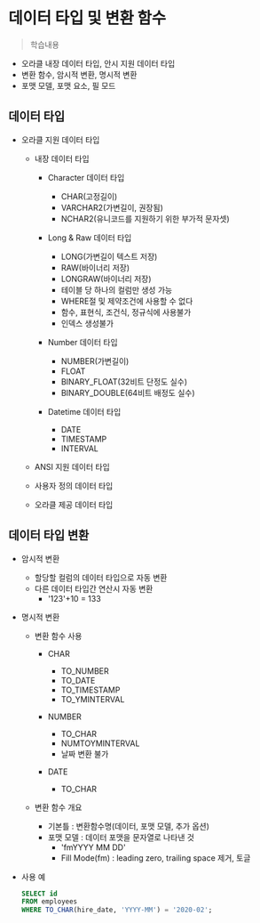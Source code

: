 # 데이터 타입 및 변환 함수
> 학습내용
- 오라클 내장 데이터 타입, 안시 지원 데이터 타입
- 변환 함수, 암시적 변환, 명시적 변환
- 포맷 모델, 포맷 요소, 필 모드

## 데이터 타입
- 오라클 지원 데이터 타입
    - 내장 데이터 타입
        - Character 데이터 타입
            - CHAR(고정길이)
            - VARCHAR2(가변길이, 권장됨)
            - NCHAR2(유니코드를 지원하기 위한 부가적 문자셋)

        - Long & Raw 데이터 타입
            - LONG(가변길이 텍스트 저장)
            - RAW(바이너리 저장)
            - LONGRAW(바이너리 저장)
            - 테이블 당 하나의 컬럼만 생성 가능
            - WHERE절 및 제약조건에 사용할 수 없다
            - 함수, 표현식, 조건식, 정규식에 사용불가
            - 인덱스 생성불가

        - Number 데이터 타입
            - NUMBER(가변길이)
            - FLOAT
            - BINARY_FLOAT(32비트 단정도 실수)
            - BINARY_DOUBLE(64비트 배정도 실수)

        - Datetime 데이터 타입
            - DATE
            - TIMESTAMP 
            - INTERVAL

    - ANSI 지원 데이터 타입
    - 사용자 정의 데이터 타입
    - 오라클 제공 데이터 타입

## 데이터 타입 변환
- 암시적 변환
    - 할당할 컬럼의 데이터 타입으로 자동 변환
    - 다른 데이터 타입간 연산시 자동 변환
        - '123'+10 = 133
    
- 명시적 변환
    - 변환 함수 사용
        - CHAR 
            - TO_NUMBER 
            - TO_DATE
            - TO_TIMESTAMP
            - TO_YMINTERVAL
        
        - NUMBER
            - TO_CHAR
            - NUMTOYMINTERVAL
            - 날짜 변환 불가
        
        - DATE
            - TO_CHAR
    

    - 변환 함수 개요
        - 기본틀 : 변환함수명(데이터, 포맷 모델, 추가 옵션)  
        - 포맷 모델 : 데이터 포맷을 문자열로 나타낸 것
            - 'fmYYYY MM DD'
            - Fill Mode(fm) : leading zero, trailing space 제거, 토글

- 사용 예
    ```sql
    SELECT id
    FROM employees
    WHERE TO_CHAR(hire_date, 'YYYY-MM') = '2020-02';
    ```
        